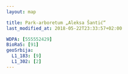 ```yaml
---
layout: map

title: Park-arboretum „Aleksa Šantić“
last_modified_at: 2018-05-22T23:33:57+02:00

WDPA: [555552429]
BioRaS: [91]
geoSrbija:
  L1_183: [9]
  L1_302: [2]
---
```

